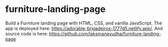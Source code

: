 # furniture-landing-page
Build a Furniture landing page with HTML, CSS, and vanilla JavaScript. The app is deployed here: https://adorable-brigadeiros-1777d5.netlify.app/. And source code is here: https://github.com/laksmanayudha/furniture-landing-page
